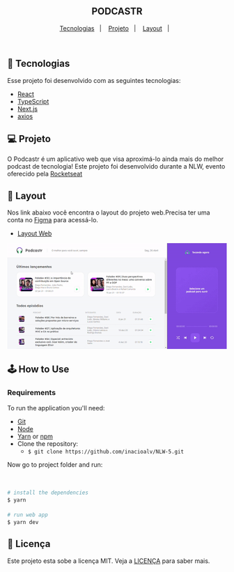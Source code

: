 <h2 align="center">
  PODCASTR
</h2>


<p align="center">
  <a href="#-tecnologias">Tecnologias</a>&nbsp;&nbsp;&nbsp;|&nbsp;&nbsp;&nbsp;
  <a href="#-projeto">Projeto</a>&nbsp;&nbsp;&nbsp;|&nbsp;&nbsp;&nbsp;
  <a href="#-layout">Layout</a>&nbsp;&nbsp;&nbsp;|&nbsp;&nbsp;&nbsp;
</p>


<br>


## 🚀 Tecnologias

Esse projeto foi desenvolvido com as seguintes tecnologias:

- [React](https://reactjs.org)
- [TypeScript](https://www.typescriptlang.org/)
- [Next.js](https://nextjs.org/)
- [axios](https://github.com/axios/axios)

## 💻 Projeto

O Podcastr é um aplicativo web que visa aproximá-lo ainda mais do melhor podcast de tecnologia!
Este projeto foi desenvolvido durante a NLW, evento oferecido pela [Rocketseat](https://rocketseat.com.br/)




## 🔖 Layout

Nos link abaixo você encontra o layout do projeto web.Precisa ter uma conta no [Figma](http://figma.com/) para acessá-lo.

- [Layout Web](https://www.figma.com/file/l6A2jMcs3FKHlqEpdUlb3T/Podcastr?node-id=160%3A2761)


<img alt="Logo do projeto" src="/podcastrnext/public/podcast.gif" />


## :joystick: How to Use

### Requirements

To run the application you'll need:
* [Git](https://git-scm.com)
* [Node](https://nodejs.org/)
* [Yarn](https://yarnpkg.com/) or [npm](https://www.npmjs.com/)
* Clone the repository:
  * ```$ git clone https://github.com/inacioalv/NLW-5.git ```


Now go to project folder and run:


```bash


# install the dependencies
$ yarn

# run web app
$ yarn dev
```




## 📝 Licença

Este projeto esta sobe a licença MIT. Veja a [LICENÇA](https://opensource.org/licenses/MIT) para saber mais.


